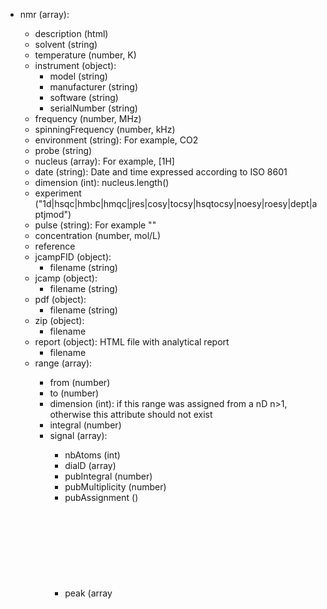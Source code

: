 - nmr (array<object>):
  - description (html)
  - solvent (string)
  - temperature (number, K)
  - instrument (object):
    - model (string)
    - manufacturer (string)
    - software (string)
    - serialNumber (string)
  - frequency (number, MHz)
  - spinningFrequency (number, kHz)
  - environment (string): For example, CO2
  - probe (string)
  - nucleus (array<string>): For example, [1H]
  - date (string): Date and time expressed according to ISO 8601
  - dimension (int): nucleus.length()
  - experiment ("1d|hsqc|hmbc|hmqc|jres|cosy|tocsy|hsqtocsy|noesy|roesy|dept|aptjmod")
  - pulse (string): For example "<zg>"
  - concentration (number, mol/L)
  - reference
  - jcampFID (object):
    - filename (string)
  - jcamp (object):
    - filename (string)
  - pdf (object):
    - filename (string)
  - zip (object):
    - filename
  - report (object): HTML file with analytical report
    - filename
  - range (array<object>):
    - from (number)
    - to (number)
    - dimension (int): if this range was assigned from a nD n>1, otherwise this attribute should not exist
    - integral (number)
    - signal (array<object>):
      - nbAtoms (int)
      - dialD (array)
      - pubIntegral (number)
      - pubMultiplicity (number)
      - pubAssignment ()
      - peak (array<object>):
        - x (number)
        - y (number)
        - z (number)
        - width (number)
      - kind ("solvent|impurity|reference|standard|P1|P2|P3"): By default empty and a real assignment. For integration "solvent", "reference", "impurity" and "standard" do not count.
      - relability (number, %): Between 0 and 100, used for automatic assignment
      - statistics (object): Used when predicting for HOSE code database
        - std (number)
        - average (number)
        - min (number)
        - max (number)

